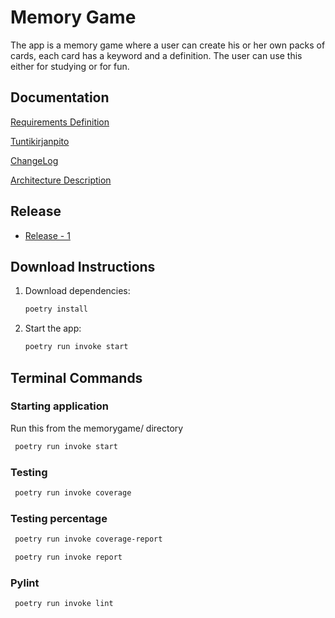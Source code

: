 # Memory Game

The app is a memory game where a user can create his or her own packs of cards, each card has a keyword and a definition. The user can use this either for studying or for fun.

## Documentation

[Requirements Definition](./memorygame/src/documentation/RequirementDefinition.md)

[Tuntikirjanpito](./memorygame/src/documentation/tuntikirjanpito.md)

[ChangeLog](./memorygame/src/documentation/changelog.md)

[Architecture Description](./memorygame/src/documentation/arkkitehtuuri.md)

## Release

- [Release - 1](https://github.com/modaralgayal/ohte-modar-2024/releases/tag/release1)

## Download Instructions

1. Download dependencies:

   ```bash
   poetry install
   ```

2. Start the app:

   ```bash
   poetry run invoke start
   ```

## Terminal Commands

### Starting application

Run this from the memorygame/ directory

```bash
 poetry run invoke start
```

### Testing

```bash
 poetry run invoke coverage
```

### Testing percentage

```bash
 poetry run invoke coverage-report
```

```bash
 poetry run invoke report
```

### Pylint

```bash
 poetry run invoke lint
```
